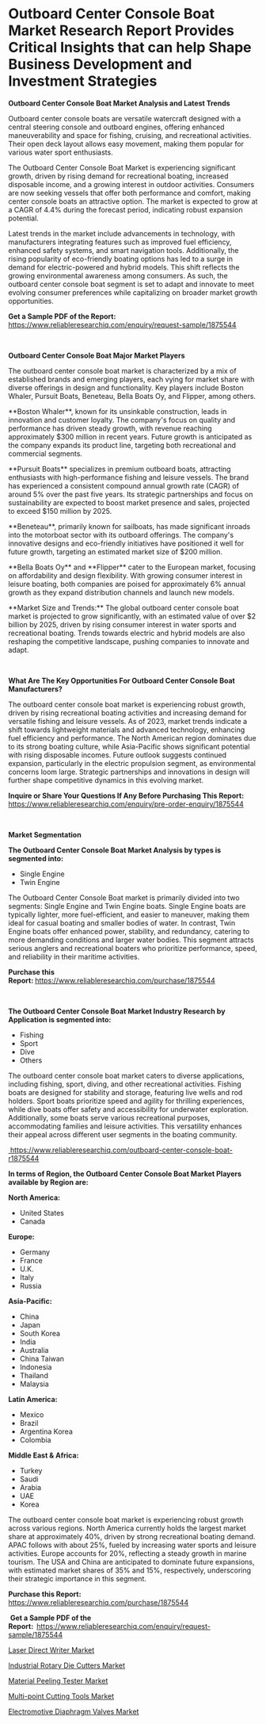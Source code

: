 <p><h1>Outboard Center Console Boat Market Research Report Provides Critical Insights that can help Shape Business Development and Investment Strategies</h1></p><p><strong>Outboard Center Console Boat Market Analysis and Latest Trends</strong></p>
<p><p>Outboard center console boats are versatile watercraft designed with a central steering console and outboard engines, offering enhanced maneuverability and space for fishing, cruising, and recreational activities. Their open deck layout allows easy movement, making them popular for various water sport enthusiasts.</p><p>The Outboard Center Console Boat Market is experiencing significant growth, driven by rising demand for recreational boating, increased disposable income, and a growing interest in outdoor activities. Consumers are now seeking vessels that offer both performance and comfort, making center console boats an attractive option. The market is expected to grow at a CAGR of 4.4% during the forecast period, indicating robust expansion potential.</p><p>Latest trends in the market include advancements in technology, with manufacturers integrating features such as improved fuel efficiency, enhanced safety systems, and smart navigation tools. Additionally, the rising popularity of eco-friendly boating options has led to a surge in demand for electric-powered and hybrid models. This shift reflects the growing environmental awareness among consumers. As such, the outboard center console boat segment is set to adapt and innovate to meet evolving consumer preferences while capitalizing on broader market growth opportunities.</p></p>
<p><strong>Get a Sample PDF of the Report:&nbsp;</strong> <a href="https://www.reliableresearchiq.com/enquiry/request-sample/1875544?utm_campaign=1144&utm_medium=2&utm_source=Github&utm_content=ia&utm_term=28022025&utm_id=outboard-center-console-boat">https://www.reliableresearchiq.com/enquiry/request-sample/1875544</a></p>
<p>&nbsp;</p>
<p><strong>Outboard Center Console Boat Major Market Players</strong></p>
<p><p>The outboard center console boat market is characterized by a mix of established brands and emerging players, each vying for market share with diverse offerings in design and functionality. Key players include Boston Whaler, Pursuit Boats, Beneteau, Bella Boats Oy, and Flipper, among others.</p><p>**Boston Whaler**, known for its unsinkable construction, leads in innovation and customer loyalty. The company's focus on quality and performance has driven steady growth, with revenue reaching approximately $300 million in recent years. Future growth is anticipated as the company expands its product line, targeting both recreational and commercial segments.</p><p>**Pursuit Boats** specializes in premium outboard boats, attracting enthusiasts with high-performance fishing and leisure vessels. The brand has experienced a consistent compound annual growth rate (CAGR) of around 5% over the past five years. Its strategic partnerships and focus on sustainability are expected to boost market presence and sales, projected to exceed $150 million by 2025.</p><p>**Beneteau**, primarily known for sailboats, has made significant inroads into the motorboat sector with its outboard offerings. The company's innovative designs and eco-friendly initiatives have positioned it well for future growth, targeting an estimated market size of $200 million. </p><p>**Bella Boats Oy** and **Flipper** cater to the European market, focusing on affordability and design flexibility. With growing consumer interest in leisure boating, both companies are poised for approximately 6% annual growth as they expand distribution channels and launch new models.</p><p>**Market Size and Trends:** The global outboard center console boat market is projected to grow significantly, with an estimated value of over $2 billion by 2025, driven by rising consumer interest in water sports and recreational boating. Trends towards electric and hybrid models are also reshaping the competitive landscape, pushing companies to innovate and adapt.</p></p>
<p>&nbsp;</p>
<p><strong>What Are The Key Opportunities For Outboard Center Console Boat Manufacturers?</strong></p>
<p><p>The outboard center console boat market is experiencing robust growth, driven by rising recreational boating activities and increasing demand for versatile fishing and leisure vessels. As of 2023, market trends indicate a shift towards lightweight materials and advanced technology, enhancing fuel efficiency and performance. The North American region dominates due to its strong boating culture, while Asia-Pacific shows significant potential with rising disposable incomes. Future outlook suggests continued expansion, particularly in the electric propulsion segment, as environmental concerns loom large. Strategic partnerships and innovations in design will further shape competitive dynamics in this evolving market.</p></p>
<p><strong>Inquire or Share Your Questions If Any Before Purchasing This Report:</strong> <a href="https://www.reliableresearchiq.com/enquiry/pre-order-enquiry/1875544?utm_campaign=1144&utm_medium=2&utm_source=Github&utm_content=ia&utm_term=28022025&utm_id=outboard-center-console-boat">https://www.reliableresearchiq.com/enquiry/pre-order-enquiry/1875544</a></p>
<p>&nbsp;</p>
<p><strong>Market Segmentation</strong></p>
<p><strong>The Outboard Center Console Boat Market Analysis by types is segmented into:</strong></p>
<p><ul><li>Single Engine</li><li>Twin Engine</li></ul></p>
<p><p>The Outboard Center Console Boat market is primarily divided into two segments: Single Engine and Twin Engine boats. Single Engine boats are typically lighter, more fuel-efficient, and easier to maneuver, making them ideal for casual boating and smaller bodies of water. In contrast, Twin Engine boats offer enhanced power, stability, and redundancy, catering to more demanding conditions and larger water bodies. This segment attracts serious anglers and recreational boaters who prioritize performance, speed, and reliability in their maritime activities.</p></p>
<p><strong>Purchase this Report:&nbsp;</strong><a href="https://www.reliableresearchiq.com/purchase/1875544?utm_campaign=1144&utm_medium=2&utm_source=Github&utm_content=ia&utm_term=28022025&utm_id=outboard-center-console-boat">https://www.reliableresearchiq.com/purchase/1875544</a></p>
<p>&nbsp;</p>
<p><strong>The Outboard Center Console Boat Market Industry Research by Application is segmented into:</strong></p>
<p><ul><li>Fishing</li><li>Sport</li><li>Dive</li><li>Others</li></ul></p>
<p><p>The outboard center console boat market caters to diverse applications, including fishing, sport, diving, and other recreational activities. Fishing boats are designed for stability and storage, featuring live wells and rod holders. Sport boats prioritize speed and agility for thrilling experiences, while dive boats offer safety and accessibility for underwater exploration. Additionally, some boats serve various recreational purposes, accommodating families and leisure activities. This versatility enhances their appeal across different user segments in the boating community.</p></p>
<p><a href="https://www.reliableresearchiq.com/outboard-center-console-boat-r1875544?utm_campaign=1144&utm_medium=2&utm_source=Github&utm_content=ia&utm_term=28022025&utm_id=outboard-center-console-boat">&nbsp;https://www.reliableresearchiq.com/outboard-center-console-boat-r1875544</a></p>
<p><strong>In terms of Region, the Outboard Center Console Boat Market Players available by Region are:</strong></p>
<p>
    <p> <strong> North America: </strong>
        <ul>
            <li>United States</li>
            <li>Canada</li>
        </ul>
        </p> 
    <p> <strong> Europe: </strong>
        <ul>
            <li>Germany</li>
            <li>France</li>
            <li>U.K.</li>
            <li>Italy</li>
            <li>Russia</li>
        </ul>
        </p> 
    <p> <strong> Asia-Pacific: </strong>
        <ul>
            <li>China</li>
            <li>Japan</li>
            <li>South Korea</li>
            <li>India</li>
            <li>Australia</li>
            <li>China Taiwan</li>
            <li>Indonesia</li>
            <li>Thailand</li>
            <li>Malaysia</li>
        </ul>
        </p> 
    <p> <strong> Latin America: </strong>
        <ul>
            <li>Mexico</li>
            <li>Brazil</li>
            <li>Argentina Korea</li>
            <li>Colombia</li>
        </ul>
        </p> 
    <p> <strong> Middle East & Africa: </strong>
        <ul>
            <li>Turkey</li>
            <li>Saudi</li>
            <li>Arabia</li>
            <li>UAE</li>
            <li>Korea</li>
        </ul>
    </p>
    </p>
<p><p>The outboard center console boat market is experiencing robust growth across various regions. North America currently holds the largest market share at approximately 40%, driven by strong recreational boating demand. APAC follows with about 25%, fueled by increasing water sports and leisure activities. Europe accounts for 20%, reflecting a steady growth in marine tourism. The USA and China are anticipated to dominate future expansions, with estimated market shares of 35% and 15%, respectively, underscoring their strategic importance in this segment.</p></p>
<p><strong>Purchase this Report: </strong><a href="https://www.reliableresearchiq.com/purchase/1875544?utm_campaign=1144&utm_medium=2&utm_source=Github&utm_content=ia&utm_term=28022025&utm_id=outboard-center-console-boat">https://www.reliableresearchiq.com/purchase/1875544</a></p>
<p>&nbsp;<strong>Get a Sample PDF of the Report:&nbsp;&nbsp;</strong><a href="https://www.reliableresearchiq.com/enquiry/request-sample/1875544?utm_campaign=1144&utm_medium=2&utm_source=Github&utm_content=ia&utm_term=28022025&utm_id=outboard-center-console-boat">https://www.reliableresearchiq.com/enquiry/request-sample/1875544</a></p>
<p><strong></strong></p>
<p><p><a href="https://github.com/qetelosooya/Market-Research-Report-List-1/blob/main/laser-direct-writer-market.md?utm_campaign=1144&utm_medium=2&utm_source=Github&utm_content=ia&utm_term=28022025&utm_id=outboard-center-console-boat">Laser Direct Writer Market</a></p><p><a href="https://github.com/curinbucan9/Market-Research-Report-List-1/blob/main/industrial-rotary-die-cutters-market.md?utm_campaign=1144&utm_medium=2&utm_source=Github&utm_content=ia&utm_term=28022025&utm_id=outboard-center-console-boat">Industrial Rotary Die Cutters Market</a></p><p><a href="https://github.com/boitafbg/Market-Research-Report-List-1/blob/main/material-peeling-tester-market.md?utm_campaign=1144&utm_medium=2&utm_source=Github&utm_content=ia&utm_term=28022025&utm_id=outboard-center-console-boat">Material Peeling Tester Market</a></p><p><a href="https://github.com/zanoligarav/Market-Research-Report-List-1/blob/main/multi-point-cutting-tools-market.md?utm_campaign=1144&utm_medium=2&utm_source=Github&utm_content=ia&utm_term=28022025&utm_id=outboard-center-console-boat">Multi-point Cutting Tools Market</a></p><p><a href="https://github.com/haaszgettre6/Market-Research-Report-List-1/blob/main/electromotive-diaphragm-valves-market.md?utm_campaign=1144&utm_medium=2&utm_source=Github&utm_content=ia&utm_term=28022025&utm_id=outboard-center-console-boat">Electromotive Diaphragm Valves Market</a></p></p>